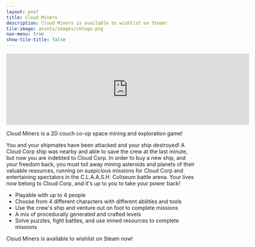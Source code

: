 ```yaml
---
layout: post
title: Cloud Miners
description: Cloud Miners is available to wishlist on Steam!
tile-image: assets/images/cmlogo.png
nav-menu: true
show-tile-title: false
---
```

<iframe src="https://store.steampowered.com/widget/1244410/" frameborder="0" width="646" height="190"></iframe>

Cloud Miners is a 2D couch co-op space mining and exploration game!

You and your shipmates have been attacked and your ship destroyed! A Cloud Corp ship was nearby and able to save the crew at the last minute, but now you are indebted to Cloud Corp. In order to buy a new ship, and your freedom back, you must toil away mining asteroids and planets of their valuable resources, running on suspicious missions for Cloud Corp and entertaining spectators in the C.L.A.A.S.H. Coliseum battle arena. Your lives now belong to Cloud Corp, and it's up to you to take your power back!

- Playable with up to 4 people
- Choose from 4 different characters with different abilities and tools
- Use the crew's ship and venture out on foot to complete missions
- A mix of procedurally generated and crafted levels
- Solve puzzles, fight battles, and use mined resources to complete missions 

Cloud Miners is available to wishlist on Steam now!

